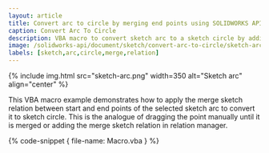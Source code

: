 ```yaml
---
layout: article
title: Convert arc to circle by merging end points using SOLIDWORKS API
caption: Convert Arc To Circle
description: VBA macro to convert sketch arc to a sketch circle by adding the merge relation between start and end points using SOLIDWORKS API
image: /solidworks-api/document/sketch/convert-arc-to-circle/sketch-arc.png
labels: [sketch,arc,circle,merge,relation]
---
```

{% include img.html src="sketch-arc.png" width=350 alt="Sketch arc" align="center" %}

This VBA macro example demonstrates how to apply the merge sketch relation between start and end points of the selected sketch arc to convert it to sketch circle. This is the analogue of dragging the point manually until it is merged or adding the merge sketch relation in relation manager.

{% code-snippet { file-name: Macro.vba } %}